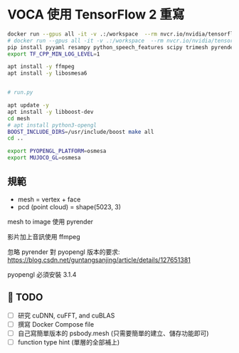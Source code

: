 # VOCA 使用 TensorFlow 2 重寫

```sh
docker run --gpus all -it -v .:/workspace  --rm nvcr.io/nvidia/tensorflow:23.07-tf2-py3 bash
# docker run --gpus all -it -v .:/workspace  --rm nvcr.io/nvidia/tensorflow:24.09-tf2-py3 bash
pip install pyyaml resampy python_speech_features scipy trimesh pyrender
export TF_CPP_MIN_LOG_LEVEL=1

apt install -y ffmpeg 
apt install -y libosmesa6


# run.py

apt update -y
apt install -y libboost-dev 
cd mesh
# apt install python3-opengl
BOOST_INCLUDE_DIRS=/usr/include/boost make all
cd ..

export PYOPENGL_PLATFORM=osmesa
export MUJOCO_GL=osmesa
```

## 規範

- mesh = vertex + face
- pcd (point cloud) = shape(5023, 3)

mesh to image 使用 pyrender

影片加上音訊使用 ffmpeg

<!-- pyrender 需要安裝 mesa (opengl 相關)
```sh
apt update
wget https://github.com/mmatl/travis_debs/raw/master/xenial/mesa_18.3.3-0.deb
dpkg -i ./mesa_18.3.3-0.deb || true
apt install -f
apt --fix-broken install
``` -->

忽略 pyrender 對 pyopengl 版本的要求: https://blog.csdn.net/guntangsanjing/article/details/127651381

pyopengl 必須安裝 3.1.4

## 🎯 TODO

- [ ] 研究 cuDNN, cuFFT, and cuBLAS
- [ ] 撰寫 Docker Compose file
- [ ] 自己寫簡單版本的 psbody.mesh (只需要簡單的建立、儲存功能即可)
- [ ] function type hint (單層的全部補上)
